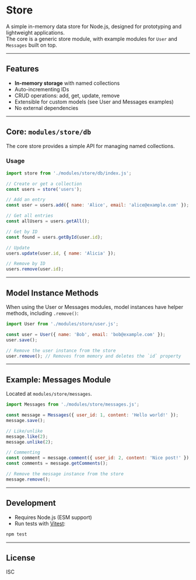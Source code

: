 # Store

A simple in-memory data store for Node.js, designed for prototyping and lightweight applications.  
The core is a generic store module, with example modules for `User` and `Messages` built on top.

---

## Features

- **In-memory storage** with named collections
- Auto-incrementing IDs
- CRUD operations: add, get, update, remove
- Extensible for custom models (see User and Messages examples)
- No external dependencies

---

## Core: `modules/store/db`

The core store provides a simple API for managing named collections.

### Usage

```js
import store from './modules/store/db/index.js';

// Create or get a collection
const users = store('users');

// Add an entry
const user = users.add({ name: 'Alice', email: 'alice@example.com' });

// Get all entries
const allUsers = users.getAll();

// Get by ID
const found = users.getById(user.id);

// Update
users.update(user.id, { name: 'Alicia' });

// Remove by ID
users.remove(user.id);
```

---

## Model Instance Methods

When using the User or Messages modules, model instances have helper methods, including `.remove()`:

```js
import User from './modules/store/user.js';

const user = User({ name: 'Bob', email: 'bob@example.com' });
user.save();

// Remove the user instance from the store
user.remove(); // Removes from memory and deletes the `id` property
```

---

## Example: Messages Module

Located at `modules/store/messages`.

```js
import Messages from './modules/store/messages.js';

const message = Messages({ user_id: 1, content: 'Hello world!' });
message.save();

// Like/unlike
message.like(2);
message.unlike(2);

// Commenting
const comment = message.comment({ user_id: 2, content: 'Nice post!' });
const comments = message.getComments();

// Remove the message instance from the store
message.remove();
```

---

## Development

- Requires Node.js (ESM support)
- Run tests with [Vitest](https://vitest.dev/):

```sh
npm test
```

---

## License

ISC